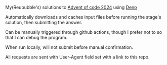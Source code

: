 My(Reububble's) solutions to [Advent of code 2024](https://adventofcode.com/2024) using [Deno](https://deno.com)

Automatically downloads and caches input files before running the stage's solution, then submitting the answer.

Can be manually triggered through github actions, though I prefer not to so that I can debug the program.

When run locally, will not submit before manual confirmation.

All requests are sent with User-Agent field set with a link to this repo.

